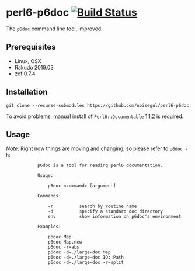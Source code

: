 # perl6-p6doc [![Build Status](https://travis-ci.org/noisegul/perl6-p6doc.svg?branch=master)](https://travis-ci.org/noisegul/perl6-p6doc)

The `p6doc` command line tool, improved!

## Prerequisites

- Linux, OSX
- Rakudo 2019.03
- zef 0.7.4

## Installation

`git clone --recurse-submodules https://github.com/noisegul/perl6-p6doc`

To avoid problems, manual install of `Perl6::Documentable` 1.1.2 is required.

## Usage

*Note*: Right now things are moving and changing, so please refer to `p6doc -h`:

```
            p6doc is a tool for reading perl6 documentation.

            Usage:

                p6doc <command> [argument]

            Commands:

                -r          search by routine name
                -d          specify a standard doc directory
                env         show information on p6doc's environment

            Examples:

                p6doc Map
                p6doc Map.new
                p6doc -r=abs
                p6doc -d=./large-doc Map
                p6doc -d=./large-doc IO::Path
                p6doc -d=./large-doc -r=split
``` 